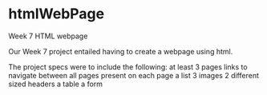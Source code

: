 # htmlWebPage
Week 7 HTML webpage

Our Week 7 project entailed having to create a webpage using html. 

The project specs were to include the following:
  at least 3 pages
  links to navigate between all pages present on each page
  a list
  3 images
  2 different sized headers
  a table
  a form
